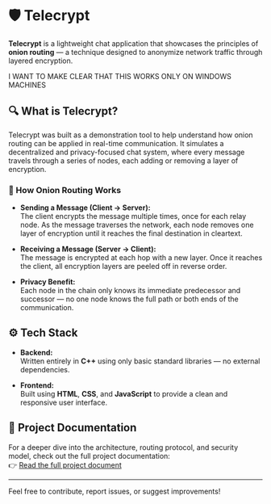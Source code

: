 # 🛡️ Telecrypt

**Telecrypt** is a lightweight chat application that showcases the principles of **onion routing** — a technique designed to anonymize network traffic through layered encryption.

I WANT TO MAKE CLEAR THAT THIS WORKS ONLY ON WINDOWS MACHINES

## 🔍 What is Telecrypt?

Telecrypt was built as a demonstration tool to help understand how onion routing can be applied in real-time communication. It simulates a decentralized and privacy-focused chat system, where every message travels through a series of nodes, each adding or removing a layer of encryption.

### 🧅 How Onion Routing Works

- **Sending a Message (Client → Server):**  
  The client encrypts the message multiple times, once for each relay node. As the message traverses the network, each node removes one layer of encryption until it reaches the final destination in cleartext.

- **Receiving a Message (Server → Client):**  
  The message is encrypted at each hop with a new layer. Once it reaches the client, all encryption layers are peeled off in reverse order.

- **Privacy Benefit:**  
  Each node in the chain only knows its immediate predecessor and successor — no one node knows the full path or both ends of the communication.

## ⚙️ Tech Stack

- **Backend:**  
  Written entirely in **C++** using only basic standard libraries — no external dependencies.

- **Frontend:**  
  Built using **HTML**, **CSS**, and **JavaScript** to provide a clean and responsive user interface.

## 📄 Project Documentation

For a deeper dive into the architecture, routing protocol, and security model, check out the full project documentation:  
👉 [Read the full project document](https://docs.google.com/document/d/1EUIcCL7-NNXl5HXxe9FnYLt6977T8iHg2JSE1C2VJ0s/edit?usp=sharing)

---

Feel free to contribute, report issues, or suggest improvements!
